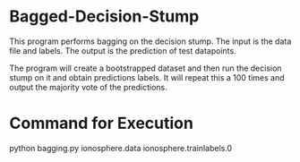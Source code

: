 # Bagged-Decision-Stump

This program performs bagging on the decision stump. The input is the data file and labels. The output is the prediction of test datapoints.

The program will create a bootstrapped dataset and then run the decision stump on it and obtain predictions labels. 
It will repeat this a 100 times and output the majority vote of the predictions.

# Command for Execution

python bagging.py ionosphere.data ionosphere.trainlabels.0
